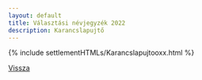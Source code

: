 ```yaml
---
layout: default
title: Választási névjegyzék 2022
description: Karancslapujtő
---
```


{% include settlementHTMLs/Karancslapujtooxx.html %}

[Vissza](./)